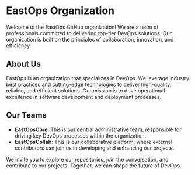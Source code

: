 # EastOps Organization

Welcome to the EastOps GitHub organization! We are a team of professionals committed to delivering top-tier DevOps solutions. Our organization is built on the principles of collaboration, innovation, and efficiency.

## About Us

EastOps is an organization that specializes in DevOps. We leverage industry best practices and cutting-edge technologies to deliver high-quality, reliable, and efficient solutions. Our mission is to drive operational excellence in software development and deployment processes.

## Our Teams

- **EastOpsCore**: This is our central administrative team, responsible for driving key DevOps processes within the organization.
- **EastOpsCollab**: This is our collaborative platform, where external contributors can join us in developing and enhancing our projects.

We invite you to explore our repositories, join the conversation, and contribute to our projects. Together, we can shape the future of DevOps.
